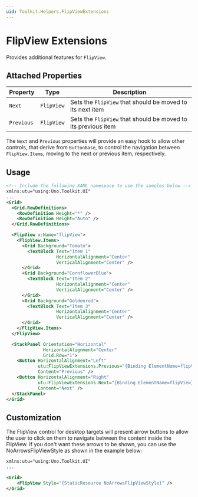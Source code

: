 ```yaml
---
uid: Toolkit.Helpers.FlipViewExtensions
---
```

# FlipView Extensions

Provides additional features for `FlipView`.

## Attached Properties

| Property   | Type       | Description                                                   |
|------------|------------|---------------------------------------------------------------|
| `Next`     | `FlipView` | Sets the `FlipView` that should be moved to its next item     |
| `Previous` | `FlipView` | Sets the `FlipView` that should be moved to its previous item |

The `Next` and `Previous` properties will provide an easy hook to allow other controls, that derive from `ButtonBase`, to control the navigation between `FlipView.Items`, moving to the next or previous item, respectively.

## Usage

```xml
<!-- Include the following XAML namespace to use the samples below -->
xmlns:utu="using:Uno.Toolkit.UI"
...
<Grid>
  <Grid.RowDefinitions>
    <RowDefinition Height="*" />
    <RowDefinition Height="Auto" />
  </Grid.RowDefinitions>

  <FlipView x:Name="flipView">
    <FlipView.Items>
      <Grid Background="Tomato">
        <TextBlock Text="Item 1"
                   HorizontalAlignment="Center"
                   VerticalAlignment="Center" />
      </Grid>
      <Grid Background="CornflowerBlue">
        <TextBlock Text="Item 2"
                   HorizontalAlignment="Center"
                   VerticalAlignment="Center" />
      </Grid>
      <Grid Background="Goldenrod">
        <TextBlock Text="Item 3"
                   HorizontalAlignment="Center"
                   VerticalAlignment="Center" />
      </Grid>
    </FlipView.Items>
  </FlipView>

  <StackPanel Orientation="Horizontal"
              HorizontalAlignment="Center"
              Grid.Row="1">
    <Button HorizontalAlignment="Left"
            utu:FlipViewExtensions.Previous="{Binding ElementName=flipView}"
            Content="Previous" />
    <Button HorizontalAlignment="Right"
            utu:FlipViewExtensions.Next="{Binding ElementName=flipView}"
            Content="Next" />
  </StackPanel>
</Grid>
```

## Customization

The FlipView control for desktop targets will present arrow buttons to allow the user to click on them to navigate between the content inside the FlipView. If you don't want these arrows to be shown, you can use the NoArrowsFlipViewStyle as shown in the example below:

```xml
xmlns:utu="using:Uno.Toolkit.UI"
...

<Grid>
    <FlipView Style="{StaticResource NoArrowsFlipViewStyle}" />
</Grid>
```
